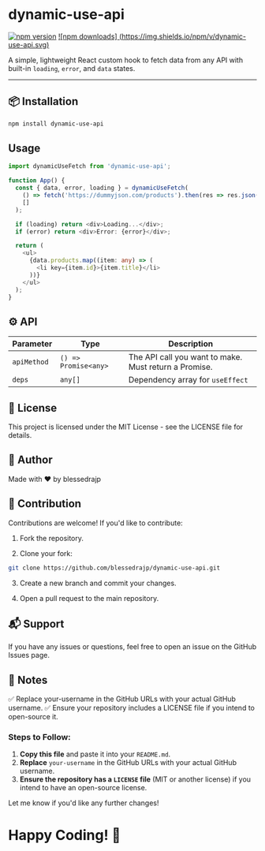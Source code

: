 
# dynamic-use-api

[![npm version](https://img.shields.io/npm/v/dynamic-use-api.svg)](https://www.npmjs.com/package/dynamic-use-api)
[![npm downloads] (https://img.shields.io/npm/v/dynamic-use-api.svg)](https://www.npmjs.com/package/dynamic-use-api)

A simple, lightweight React custom hook to fetch data from any API with built-in `loading`, `error`, and `data` states.

---

## 📦 Installation

```bash
npm install dynamic-use-api

```

## Usage 

```ts
import dynamicUseFetch from 'dynamic-use-api';

function App() {
  const { data, error, loading } = dynamicUseFetch(
    () => fetch('https://dummyjson.com/products').then(res => res.json()),
    []
  );

  if (loading) return <div>Loading...</div>;
  if (error) return <div>Error: {error}</div>;

  return (
    <ul>
      {data.products.map((item: any) => (
        <li key={item.id}>{item.title}</li>
      ))}
    </ul>
  );
}


```

## ⚙️ API

| Parameter   | Type                 | Description                                           |
| ----------- | -------------------- | ----------------------------------------------------- |
| `apiMethod` | `() => Promise<any>` | The API call you want to make. Must return a Promise. |
| `deps`      | `any[]`              | Dependency array for `useEffect`                      |



## 📃 License

This project is licensed under the MIT License - see the LICENSE file for details.

## 🌟 Author

Made with ❤️ by blessedrajp



## 🤝 Contribution
Contributions are welcome!
If you'd like to contribute:

1. Fork the repository.

2. Clone your fork:

```bash 
git clone https://github.com/blessedrajp/dynamic-use-api.git
```
3. Create a new branch and commit your changes.

4. Open a pull request to the main repository.


## 📬 Support
If you have any issues or questions, feel free to open an issue on the GitHub Issues page.

## 📌 Notes
✅ Replace your-username in the GitHub URLs with your actual GitHub username.
✅ Ensure your repository includes a LICENSE file if you intend to open-source it.


### Steps to Follow:
1. **Copy this file** and paste it into your `README.md`.
2. **Replace** `your-username` in the GitHub URLs with your actual GitHub username.
3. **Ensure the repository has a `LICENSE` file** (MIT or another license) if you intend to have an open-source license.

Let me know if you'd like any further changes!

# Happy Coding! 🚀

